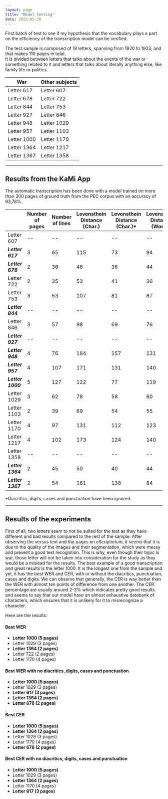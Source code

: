 ```yaml
---
layout: page
title: "Model testing"
date: 2022-05-20
---
```


First batch of test to see if my hypothesis that the vocabulary plays a part on the efficiency of the transcription model can be verified.

The test sample is composed of 18 letters, spanning from 1920 to 1923, and that makes 110 pages in total.  
It is divided between letters that talks about the events of the war or something related to it and letters that talks about literally anything else, like family life or politics.


| War | Other subjects |
|--|--|
| Letter 617 | Letter 607 |
| Letter 678 | Letter 722 |
| Letter 844 | Letter 753 |
| Letter 927 | Letter 846 |
| Letter 948 | Letter 1029 |
| Letter 957 | Letter 1103 |
| Letter 1000 | Letter 1170 |
| Letter 1364 | Letter 1217 |
| Letter 1367 | Letter 1358 |

----------

## Results from the KaMi App

The automatic transcription has been done with a model trained on more than 300 pages of ground truth from the PEC corpus with an accuracy of 93,78%.

|  | Number of pages | Number of lines | Levensthein Distance (Char.) | Levensthein Distance (Char.)* | Levensthein Distance (Words) | Levensthein Distance (Words)* | WER (%) | WER (%)* | CER (%) | CER (%)* | Word Accuracy (%) | Word Accuracy (%)* |
|--|--|--|--|--|--|--|--|--|--|--|--|--|
| Letter 607 |--|--|--|--|--|--|--|--|--|--|--|--|
| ***Letter 617*** | 3 | 65 | 115 | 73 | 94 | 49 | 15,93 | 8,57 | 3,32 | 2,24 | 84,1 | 91,43 |
| ***Letter 678*** | 2 | 36 | 46 | 36 | 44 | 23 | 17,05 | 9,16 | 2,85 | 2,33 | 82,95 | 90,84 |
| Letter 722 | 2 | 35 | 53 | 41 | 36 | 29 | 14,06 | 11,65 | 3,41 | 2,75 | 85,94 | 88,35 |
| Letter 753 | 3 | 53 | 107 | 81 | 87 | 65 | 18,12 | 13,8 | 3,7 | 2,92 | 81,88 | 86,2 |
| ***Letter 844*** |--|--|--|--|--|--|--|--|--|--|--|--|
| Letter 846 | 3 | 57 | 98 | 69 | 76 | 50 | 15,32 | 10,18 | 3,21 | 2,36 | 84,68 | 89,82 |
| ***Letter 927*** |--|--|--|--|--|--|--|--|--|--|--|--|
| ***Letter 948*** | 4 | 76 | 184 | 157 | 131 | 103 | 20,5 | 16,35 | 4,76 | 4,23 | 79,5 | 83,65 |
| ***Letter 957*** | 4 | 107 | 171 | 131 | 140 | 89 | 15,01 | 9,75 | 2,92 | 2,35 | 84,99 | 90,25 |
| ***Letter 1000*** | 5 | 127 | 122 | 77 | 119 | 56 | 10,24 | 4,93 | 1,74 | 1,16 | 89,76 | 95,07 |
| Letter 1029 | 3 | 62 | 78 | 58 | 60 | 42 | 11,65 | 8,32 | 2,41 | 1,86 | 88,35 | 91,68 |
| Letter 1103 | 2 | 39 | 69 | 54 | 55 | 41 | 16,77 | 12,81 | 3,47 | 2,87 | 83,23 | 87,19 |
| Letter 1170 | 4 | 97 | 131 | 112 | 123 | 85 | 14,32 | 10,04 | 2,44 | 2,19 | 85,69 | 89,97 |
| Letter 1217 | 4 | 102 | 173 | 124 | 140 | 81 | 15,52 | 9,35 | 3,13 | 2,39 | 84,48 | 90,65 |
| Letter 1358 |--|--|--|--|--|--|--|--|--|--|--|--|
| ***Letter 1364*** | 2 | 45 | 50 | 40 | 44 | 31 | 11,83 | 8,61 | 2,22 | 1,87 | 88,17 | 91,39 |
| ***Letter 1367*** | 2 | 54 | 161 | 138 | 84 | 72 | 18,97 | 16,67 | 5,97 | 5,39 | 81,04 | 83,33 |

\*Diacritics, digits, cases and punctuation have been ignored.


----------

## Results of the experiments

First of all, two letters seem to not be suited for the test as they have different and bad results compared to the rest of the sample. After observing the versus text and the pages on eScriptorium, it seems that it is due to the quality of the images and their segmentation, which were messy and prevent a good text recognition. This is why, even though their topic is war, those letter will not be taken into consideration for the study as they would be a mislead for the results.
The best example of a good transcription and great results is the letter 1000. It is the longest one from the sample and yet, it has the best WER and CER, with or without the diacritics, punctuation, cases and digits.
We can observe that generally, the CER is way better than the WER with almost ten points of difference from one another. The CER percentage are usually around 2-3% which indicates pretty good results and seems to say that our model have an almost exhaustive databank of characters, which ensures that it is unlikely for it to misrecognize a character.

Here are the results:
#### Best WER
- **Letter 1000 (5 pages)**
- Letter 1029 (3 pages)
- **Letter 1364 (2 pages)**
- Letter 722 (2 pages)
- Letter 1170 (4 pages)

#### Best WER with no diacritics, digits, cases and punctuation
- **Letter 1000 (5 pages)**
- Letter 1029 (3 pages)
- **Letter 617 (3 pages)**
- **Letter 1364 (2 pages)**
- **Letter 678 (2 pages)**

#### Best CER
- **Letter 1000 (5 pages)**
- **Letter 1364 (2 pages)**
- Letter 1029 (3 pages)
- Letter 1170 (4 pages)
- **Letter 678 (2 pages)**

#### Best CER with no diacritics, digits, cases and punctuation
- **Letter 1000 (5 pages)**
- Letter 1029 (3 pages)
- **Letter 1364 (2 pages)**
- Letter 1170 (4 pages)
- **Letter 617 (3 pages)**

